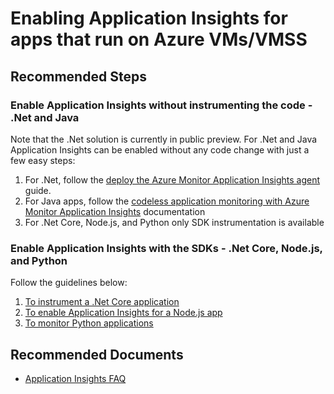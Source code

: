 <properties 
    pageTitle="How to set up Application Monitoring for apps running on Azure VMs and VMSS?"
    description="Getting started doc on how to enable Application Insights with your Azure VM or VMSS apps"
    infoBubbleText="Here is a set of links and concepts to help with this topic."
    service="microsoft.insights"
    resource="components"
    authors="MS-jgol"
    ms.author="jgol"
    articleId="insights_vms"
    diagnosticScenario="ApplicationInsightsVMsVMSS"
    displayOrder="1124"
    selfHelpType="generic"
    cloudEnvironments="public, Fairfax, usnat, ussec"
    productPesIds="15693" 
    supportTopicIds="32729624"
 	ownershipId="AzureMonitoring_ApplicationInsights"
/>

# Enabling Application Insights for apps that run on Azure VMs/VMSS

## **Recommended Steps**

### Enable Application Insights without instrumenting the code - .Net and Java
Note that the .Net solution is currently in public preview.
For .Net and Java Application Insights can be enabled without any code change with just a few easy steps:
1. For .Net, follow the [deploy the Azure Monitor Application Insights agent](https://docs.microsoft.com/azure/azure-monitor/app/azure-vm-vmss-apps) guide. 
1. For Java apps, follow the [codeless application monitoring with Azure Monitor Application Insights](https://docs.microsoft.com/azure/azure-monitor/app/java-in-process-agent) documentation
1. For .Net Core, Node.js, and Python only SDK instrumentation is available

### Enable Application Insights with the SDKs - .Net Core, Node.js, and Python
Follow the guidelines below:
1. [To instrument a .Net Core application](https://docs.microsoft.com/azure/azure-monitor/app/asp-net-core)
1. [To enable Application Insights for a Node.js app](https://docs.microsoft.com/azure/azure-monitor/app/nodejs)
1. [To monitor Python applications](https://docs.microsoft.com/azure/azure-monitor/app/opencensus-python)


## **Recommended Documents**

* [Application Insights FAQ](https://docs.microsoft.com/azure/azure-monitor/faq#application-insights)

